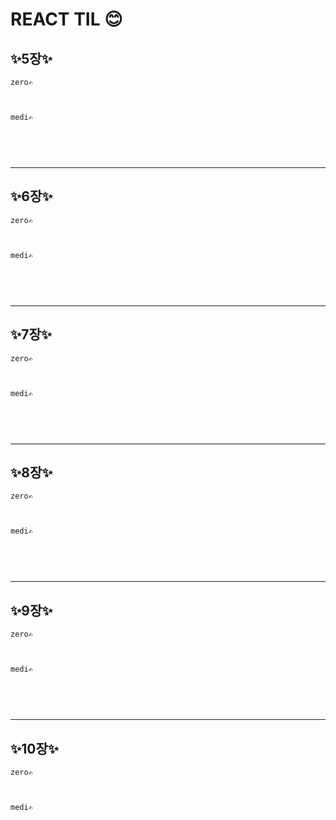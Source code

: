# REACT TIL 😊


## ✨5장✨

```
zero✍️



```

```
medi✍️



```

<br>

----

## ✨6장✨

```
zero✍️



```

```
medi✍️



```

<br>

----
## ✨7장✨

```
zero✍️



```

```
medi✍️



```

<br>

----
## ✨8장✨

```
zero✍️



```

```
medi✍️



```

<br>

----
## ✨9장✨

```
zero✍️



```

```
medi✍️



```

<br>

----
## ✨10장✨

```
zero✍️



```

```
medi✍️



```

<br>


